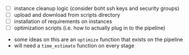 - [ ] instance cleanup logic (consider boht ssh keys and security groups)
- [ ] upload and download from scripts directory
- [ ] installation of requirements on instances
- [ ] optimization scripts (i.e. how to actually plug in to the pipeline)

- some ideas on this are an `optimize` function that exists on the pipeline
- will need a `time_estimate` function on every stage
